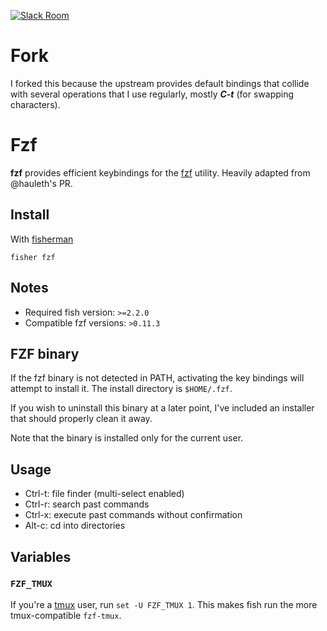 [![Slack Room][slack-badge]][slack-link]

# Fork

I forked this because the upstream provides default bindings that collide with several operations that I use regularly, mostly ***C-t*** (for swapping characters).

# Fzf

**fzf** provides efficient keybindings for the [fzf](https://github.com/junegunn/fzf) utility. Heavily adapted from @hauleth's PR.

## Install

With [fisherman]

```
fisher fzf
```

## Notes

* Required fish version: `>=2.2.0`
* Compatible fzf versions: `>0.11.3`

## FZF binary
If the fzf binary is not detected in PATH, activating the key bindings will attempt to install it. The install directory is `$HOME/.fzf`.

If you wish to uninstall this binary at a later point, I've included an installer that should properly clean it away.

Note that the binary is installed only for the current user.

## Usage

- Ctrl-t: file finder (multi-select enabled)
- Ctrl-r: search past commands
- Ctrl-x: execute past commands without confirmation
- Alt-c: cd into directories

## Variables

### `FZF_TMUX`

If you're a [tmux] user, run `set -U FZF_TMUX 1`. This makes fish run the more tmux-compatible `fzf-tmux`.

[tmux]:https://tmux.github.io/
[slack-link]: https://fisherman-wharf.herokuapp.com
[slack-badge]: https://fisherman-wharf.herokuapp.com/badge.svg
[fisherman]: https://github.com/fisherman/fisherman
